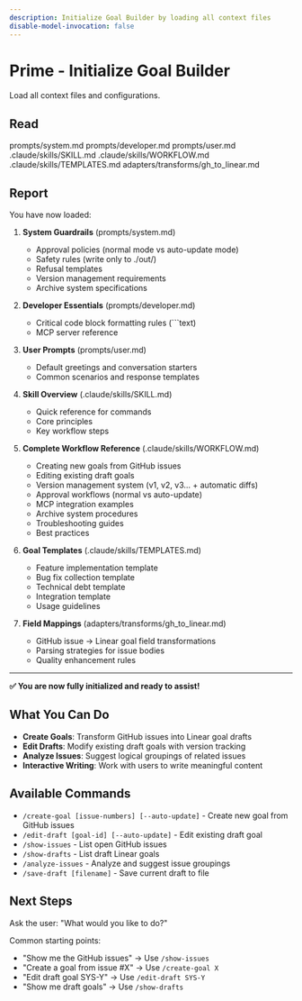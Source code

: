 ```yaml
---
description: Initialize Goal Builder by loading all context files
disable-model-invocation: false
---
```


# Prime - Initialize Goal Builder

Load all context files and configurations.

## Read

prompts/system.md
prompts/developer.md
prompts/user.md
.claude/skills/SKILL.md
.claude/skills/WORKFLOW.md
.claude/skills/TEMPLATES.md
adapters/transforms/gh_to_linear.md

## Report

You have now loaded:

1. **System Guardrails** (prompts/system.md)
   - Approval policies (normal mode vs auto-update mode)
   - Safety rules (write only to ./out/)
   - Refusal templates
   - Version management requirements
   - Archive system specifications

2. **Developer Essentials** (prompts/developer.md)
   - Critical code block formatting rules (```text)
   - MCP server reference

3. **User Prompts** (prompts/user.md)
   - Default greetings and conversation starters
   - Common scenarios and response templates

4. **Skill Overview** (.claude/skills/SKILL.md)
   - Quick reference for commands
   - Core principles
   - Key workflow steps

5. **Complete Workflow Reference** (.claude/skills/WORKFLOW.md)
   - Creating new goals from GitHub issues
   - Editing existing draft goals
   - Version management system (v1, v2, v3... + automatic diffs)
   - Approval workflows (normal vs auto-update)
   - MCP integration examples
   - Archive system procedures
   - Troubleshooting guides
   - Best practices

6. **Goal Templates** (.claude/skills/TEMPLATES.md)
   - Feature implementation template
   - Bug fix collection template
   - Technical debt template
   - Integration template
   - Usage guidelines

7. **Field Mappings** (adapters/transforms/gh_to_linear.md)
   - GitHub issue → Linear goal field transformations
   - Parsing strategies for issue bodies
   - Quality enhancement rules

---

**✅ You are now fully initialized and ready to assist!**

## What You Can Do

- **Create Goals**: Transform GitHub issues into Linear goal drafts
- **Edit Drafts**: Modify existing draft goals with version tracking
- **Analyze Issues**: Suggest logical groupings of related issues
- **Interactive Writing**: Work with users to write meaningful content

## Available Commands

- `/create-goal [issue-numbers] [--auto-update]` - Create new goal from GitHub issues
- `/edit-draft [goal-id] [--auto-update]` - Edit existing draft goal
- `/show-issues` - List open GitHub issues
- `/show-drafts` - List draft Linear goals
- `/analyze-issues` - Analyze and suggest issue groupings
- `/save-draft [filename]` - Save current draft to file

## Next Steps

Ask the user: "What would you like to do?"

Common starting points:
- "Show me the GitHub issues" → Use `/show-issues`
- "Create a goal from issue #X" → Use `/create-goal X`
- "Edit draft goal SYS-Y" → Use `/edit-draft SYS-Y`
- "Show me draft goals" → Use `/show-drafts`
